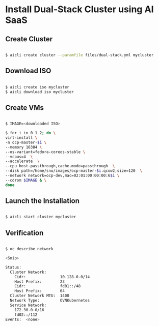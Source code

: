 # Install Dual-Stack Cluster using AI SaaS

## Create Cluster

```bash

$ aicli create cluster --paramfile files/dual-stack.yml mycluster

```

## Download ISO

```bash

$ aicli create iso mycluster
$ aicli download iso mycluster

```

## Create VMs

```bash

$ IMAGE=<downloaded ISO>

$ for i in 0 1 2; do \
virt-install \
-n ocp-master-$i \
--memory 16384 \
--os-variant=fedora-coreos-stable \
--vcpus=4  \
--accelerate  \
--cpu host-passthrough,cache.mode=passthrough  \
--disk path=/home/sno/images/ocp-master-$i.qcow2,size=120  \
--network network=ocp-dev,mac=02:01:00:00:00:6$i \
--cdrom $IMAGE & \
done

```

## Launch the Installation

```bash

$ aicli start cluster mycluster

```

## Verification

```bash

$ oc describe network

<Snip>

Status:
  Cluster Network:
    Cidr:               10.128.0.0/14
    Host Prefix:        23
    Cidr:               fd01::/48
    Host Prefix:        64
  Cluster Network MTU:  1400
  Network Type:         OVNKubernetes
  Service Network:
    172.30.0.0/16
    fd02::/112
Events:  <none>

```
